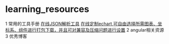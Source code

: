 # learning_resources
1 常用的工具手册
  [在线JSON解析工具](http://jsonviewer.stack.hu/)
  [在线定制echart,可自由选择所需图表、坐标系、组件进行打包下载，并且可对兼容及压缩问题进行设置](http://echarts.baidu.com/builder.html)
2 angular相关资源
3 优秀博客
